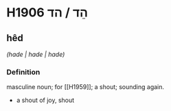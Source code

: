 # H1906 הֵד / הד

## hêd

_(hade | hade | hade)_

### Definition

masculine noun; for [[H1959]]; a shout; sounding again.

- a shout of joy, shout
